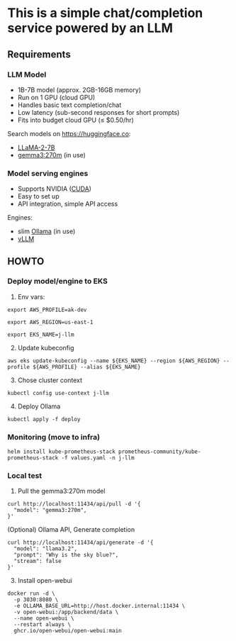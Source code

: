 # This is a simple chat/completion service powered by an LLM

## Requirements

### LLM Model

- 1B-7B model (approx. 2GB-16GB memory)
- Run on 1 GPU (cloud GPU)
- Handles basic text completion/chat
- Low latency (sub-second responses for short prompts)
- Fits into budget cloud GPU (≤ $0.50/hr)

Search models on https://huggingface.co:

- [LLaMA-2-7B](https://huggingface.co/meta-llama/Llama-2-7b-chat-hf)
- [gemma3:270m](https://huggingface.co/google/gemma-3-270m) (in use)

### Model serving engines

- Supports NVIDIA ([CUDA](https://developer.nvidia.com/cuda-toolkit))
- Easy to set up
- API integration, simple API access

Engines:

- slim [Ollama](https://github.com/alpine-docker/ollama) (in use)
- [vLLM](https://docs.vllm.ai/en/latest/)

## HOWTO

### Deploy model/engine to EKS

1. Env vars:

```
export AWS_PROFILE=ak-dev
```

```
export AWS_REGION=us-east-1
```

```
export EKS_NAME=j-llm
```

2. Update kubeconfig

```
aws eks update-kubeconfig --name ${EKS_NAME} --region ${AWS_REGION} --profile ${AWS_PROFILE} --alias ${EKS_NAME}
```

3. Chose cluster context

```
kubectl config use-context j-llm
```

4. Deploy Ollama

```
kubectl apply -f deploy
```

### Monitoring (move to infra)

```
helm install kube-prometheus-stack prometheus-community/kube-prometheus-stack -f values.yaml -n j-llm
```

### Local test

1. Pull the gemma3:270m model

```
curl http://localhost:11434/api/pull -d '{
  "model": "gemma3:270m",
}'
```

(Optional) Ollama API, Generate completion

```
curl http://localhost:11434/api/generate -d '{
  "model": "llama3.2",
  "prompt": "Why is the sky blue?",
  "stream": false
}'
```

3. Install open-webui

```
docker run -d \
  -p 3030:8080 \
  -e OLLAMA_BASE_URL=http://host.docker.internal:11434 \
  -v open-webui:/app/backend/data \
  --name open-webui \
  --restart always \
  ghcr.io/open-webui/open-webui:main
```
